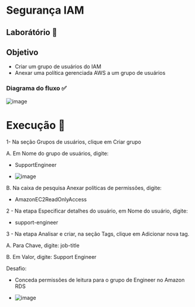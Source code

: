 
# Segurança IAM 

## Laborátório 🥼

## Objetivo

- Criar um grupo de usuários do IAM
- Anexar uma política gerenciada AWS a um grupo de usuários

### Diagrama do fluxo ✅

![image](https://github.com/user-attachments/assets/ce99efff-bd29-4e07-8f96-78400bb1a010)

# Execução 🚀

1- Na seção Grupos de usuários, clique em Criar grupo

A. Em Nome do grupo de usuários, digite: 
- SupportEngineer

- ![image](https://github.com/user-attachments/assets/48aaaa2d-234b-4e7e-8180-3b4b360992fa)


B. Na caixa de pesquisa Anexar políticas de permissões, digite:  
- AmazonEC2ReadOnlyAccess

2 - Na etapa Especificar detalhes do usuário, em Nome do usuário, digite: 
- support-engineer

3 - Na etapa Analisar e criar, na seção Tags, clique em Adicionar nova tag.

A. Para Chave, digite:
job-title

B. Em Valor, digite:
Support Engineer

Desafio: 
- Conceda permissões de leitura para o grupo de Engineer no Amazon RDS

- ![image](https://github.com/user-attachments/assets/7051f0dd-1d2e-4081-9a34-7879685a55f3)


  

